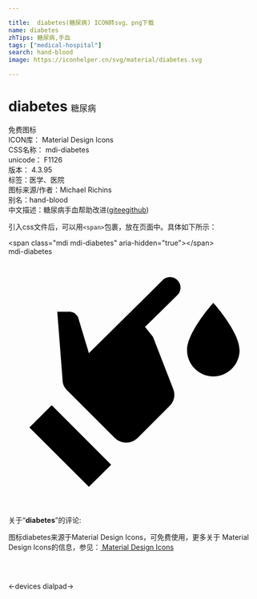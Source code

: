 ```yaml
---

title:  diabetes(糖尿病) ICON转svg、png下载
name: diabetes
zhTips: 糖尿病,手血
tags: ["medical-hospital"]
search: hand-blood
image: https://iconhelper.cn/svg/material/diabetes.svg

---
```


# diabetes  <small style="font-size: 60%;font-weight: 100">糖尿病</small>


<div class="detail-page">
<p>
<span><span class="badge-success badge">免费图标</span> </span>
<br/>
<span>
ICON库：
<span class="badge-secondary badge">Material Design Icons</span> 
</span>
<br/>
<span>
CSS名称：
<span class="badge-secondary badge">mdi-diabetes</span> 
</span>
<br/>
<span>
unicode：
<span class="badge-secondary badge">F1126</span> 
<copy-btn content='F1126' btn-title=""></copy-btn>
<copy-btn :content='String.fromCodePoint(parseInt("F1126", 16))' btn-title="复制U"></copy-btn>
</span>
<br/>
<span>
版本：
<span class="badge-secondary badge">4.3.95</span> 
</span><br/><span>标签：<span class="badge-light badge"><router-link to="/tags/medical-hospital.html">医学、医院</router-link></span></span>
<br/>
<span>图标来源/作者：<span class="badge-light badge">Michael Richins</span></span> 
<br/>
<span>别名：<span class="badge-light badge">hand-blood</span></span><br/><span class="zh-detail">中文描述：<span class="badge-primary badge">糖尿病</span><span class="badge-primary badge">手血</span><span class="help-link"><span>帮助改进</span>(<a href="https://gitee.com/liuwave/icon-helper/edit/master/json/material/diabetes.json" target="_blank" rel="noopener noreferrer">gitee</a><a href="https://github.com/liuwave/icon-helper/edit/master/json/material/diabetes.json" target="_blank" rel="noopener noreferrer">github</a></span>)</span><br/>
</p>
</div>
<div class="alert alert-dark">
  <i class="mdi mdi-diabetes mdi-48px"></i>
  <i class="mdi mdi-diabetes mdi-36px"></i>
  <i class="mdi mdi-diabetes mdi-24px"></i>
  <i class="mdi mdi-diabetes mdi-18px"></i>
</div>
<div>
  <p>引入css文件后，可以用<code>&lt;span&gt;</code>包裹，放在页面中。具体如下所示：    
  </p>
  <div class="alert alert-primary" style="font-size: 14px">
    &lt;span class="mdi mdi-diabetes" aria-hidden="true"&gt;&lt;/span&gt;
    <copy-btn content='<span class="mdi mdi-diabetes" aria-hidden="true"></span>'></copy-btn>
  </div>
  <div class="alert alert-secondary">
    <i class="mdi mdi-diabetes"
    style="font-size: 24px"
    aria-hidden="true"></i> mdi-diabetes
    <copy-btn content="mdi-diabetes" btn-title="复制图标名称"></copy-btn>
  </div>
</div>
<div id="svg" class="svg-wrap">
<svg xmlns="http://www.w3.org/2000/svg" viewBox="0 0 24 24"><path d="M14.73 2.29A1 1 0 0 1 16.14 3.7L13 6.79L13.76 7.74L15.7 12.74A1.46 1.46 0 0 1 15.36 14.29L12.27 17.38A1.55 1.55 0 0 1 10.15 17.38L5.55 12.78A1.37 1.37 0 0 1 5.15 11.78L4.65 5.34H5.72A1 1 0 0 1 6.47 5.64L6.61 5.81L7.66 9.29M7.66 22L2 16.36L4.12 14.24L9.78 19.9M19.5 4.5S17 7.26 17 9A2.5 2.5 0 1 0 22 9C22 7.26 19.5 4.5 19.5 4.5Z" /></svg>
</div>
<detail full-name='mdi-diabetes'></detail>
<div class="icon-detail__container">
<p>关于“<b>diabetes</b>”的评论:</p>
</div>
<Vssue title="关于“diabetes”的评论" />    
<div><p>图标diabetes来源于Material Design Icons，可免费使用，更多关于 Material Design Icons的信息，参见：<a target="_blank" href="https://iconhelper.cn/material.html"> Material Design Icons</a>
</p></div>

<div style="padding:2rem 0 " class="page-nav"><p class="inner"><span class="prev">←<router-link to="/icon/devices.html">devices</router-link></span> <span class="next"><router-link to="/icon/dialpad.html">dialpad</router-link>→</span></p></div>

